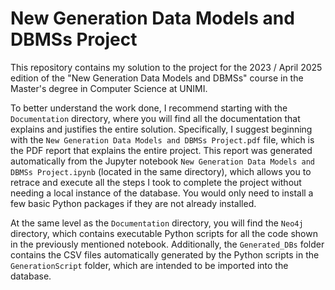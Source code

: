 # New Generation Data Models and DBMSs Project

This repository contains my solution to the project for the 2023 / April 2025 edition of the "New 
Generation Data Models and DBMSs" course in the Master's degree in Computer Science at UNIMI.

To better understand the work done, I recommend starting with the `Documentation` directory, where you will find all the documentation that explains and justifies the entire solution. Specifically, I suggest beginning with the `New Generation Data Models and DBMSs Project.pdf` file, which is the PDF report that explains the entire project. This report was generated automatically from the Jupyter notebook `New Generation Data Models and DBMSs Project.ipynb` (located in the same directory), which allows you to retrace and execute all the steps I took to complete the project without needing a local instance of the database. You would only need to install a few basic Python packages if they are not already installed.

At the same level as the `Documentation` directory, you will find the `Neo4j` directory, which contains executable Python scripts for all the code shown in the previously mentioned notebook. Additionally, the `Generated_DBs` folder contains the CSV files automatically generated by the Python scripts in the `GenerationScript` folder, which are intended to be imported into the database.